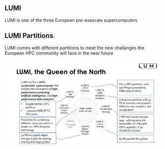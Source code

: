 ## LUMI

LUMI is one of the three European pre-exascale supercomputers
 
## LUMI Partitions

LUMI comes with different partitions to meet the new challanges the European HPC community will face in the near future

![LUMI Partitions](images/LUMI_partitions.png) 





